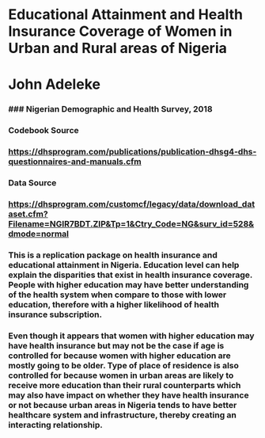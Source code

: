 # Educational Attainment and Health Insurance Coverage of Women in Urban and Rural areas of Nigeria

# John Adeleke 

### ### Nigerian Demographic and Health Survey, 2018
### Codebook Source
### https://dhsprogram.com/publications/publication-dhsg4-dhs-questionnaires-and-manuals.cfm

### Data Source
### https://dhsprogram.com/customcf/legacy/data/download_dataset.cfm?Filename=NGIR7BDT.ZIP&Tp=1&Ctry_Code=NG&surv_id=528&dmode=normal


### This is a replication package on health insurance and educational attainment in Nigeria. Education level can help explain the disparities that exist in health insurance coverage. People with higher education may have better understanding of the health system when compare to those with lower education, therefore with a higher likelihood of health insurance subscription. 

### Even though it appears that women with higher education may have health insurance but may not be the case if age is controlled for because women with higher education are mostly going to be older. Type of place of residence is also controlled for because women in urban areas are likely to receive more education than their rural counterparts which may also have impact on whether they have health insurance or not because urban areas in Nigeria tends to have better healthcare system and infrastructure, thereby creating an interacting relationship. 
